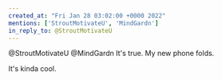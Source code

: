 ```yaml
---
created_at: "Fri Jan 28 03:02:00 +0000 2022"
mentions: ['StroutMotivateU', 'MindGardn']
in_reply_to: @StroutMotivateU
---
```


@StroutMotivateU @MindGardn It's true. My new phone folds.

It's kinda cool.